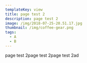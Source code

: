 ```yaml
---
templateKey: view
title: page test 2
description: page test 2
image: /img/2018-07-25-20.51.17.jpg
thumbnail: /img/coffee-gear.png
tags:
  - A
  - B
---
```

page test 2page test 2page test 2ad
